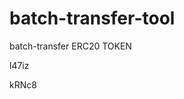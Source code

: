 # batch-transfer-tool
batch-transfer ERC20 TOKEN


































































l47iz

kRNc8
